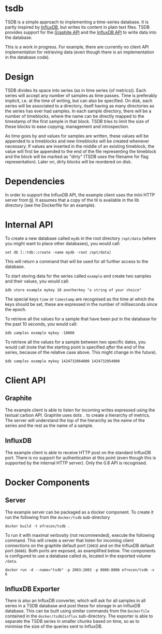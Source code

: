 # tsdb

TSDB is a simple approach to implementing a time-series database.  It
is partly inspired by [InfluxDB][1], but writes its content in plain
text files.  TSDB provides support for the [Graphite API][2] and the
[InfluxDB API][3] to write data into the database.

This is a work in progress.  For example, there are currently no
client API implementation for retrieving data (even though there is an
implementation in the database code).

  [1]: http://influxdb.com/
  [2]: https://graphite.readthedocs.org/en/latest/feeding-carbon.html#the-plaintext-protocol
  [3]: http://influxdb.com/docs/v0.8/api/reading_and_writing_data.html

# Design

TSDB divides its space into series (as in time series (of metrics)).
Each series will accept any number of samples as time passes.  Time is
preferably implicit, i.e. at the time of writing, but can also be
specified.  On disk, each series will be associated to a directory,
itself having as many directories as the series has ever had samples.
In each sample directory, there will be a number of timeblocks, where
the name can be directly mapped to the timestamp of the first sample
in that block.  TSDB tries to limit the size of these blocks to ease
copying, management and introspection.

As time goes by and values for samples are written, these values will
be appended to a timeblocks and new timeblocks will be created
whenever necessary.  If values are inserted in the middle of an
existing timeblock, the value will first be appended to the end of the
file representing the timeblock and the block will be marked as
"dirty" (TSDB uses the filename for flag representation).  Later on,
dirty blocks will be reordered on disk.

# Dependencies

In order to support the InfluxDB API, the example client uses the mini
HTTP server from [til][4].  It assumes that a copy of the til is
available in the lib directory (see the Dockerfile for an example).

  [4]: https://github.com/efrecon/til

# Internal API

To create a new database called `mydb` in the root directory
`/opt/data` (where you might want to place other databases), you would
call:

    set db [::tdb::create -name mydb -root /opt/data]

This will return a command that will be used for all further access to
the database.

To start storing data for the series called `example` and create two
samples and their values, you would call:

    $db store example mykey 10 anotherkey "a string of your choice"

The special keys `time` or `timestamp` are recognised as the time at
which the keys should be set, these are expressed in the number of
milliseconds since the epoch.

To retrieve all the values for a sample that have been put in the
database for the past 10 seconds, you would call:

    $db samples example mykey -10000

To retrieve all the values for a sample between two specific dates,
you would call (note that the starting point is specified *after* the
end of the series, because of the relative case above.  This might
change in the future).

    $db samples example mykey 1424732064000 1424732054000

# Client API

## Graphite

The example client is able to listen for incoming writes expressed
using the textual carbon API.  Graphite uses dots `.` to create a
hierarchy of metrics.  The server will understand the top of the
hierarchy as the name of the series and the rest as the name of a
sample.

## InfluxDB

The example client is able to receive HTTP post on the standard InfluxDB port.
There is no support for authentication at this point (even though this is
supported by the internal HTTP server).  Only the 0.8 API is recognised.

# Docker Components

## Server

The example server can be packaged as a docker component. To create it
run the following from the `docker/tsdb` sub-directory

    docker build -t efrecon/tsdb .

To run it with maximal verbosity (not recommended), execute the
following command.  This will create a server that listen for incoming
client connections on the graphite default port (`2003`) and on the
InfluxDB default port (`8086`).  Both ports are exposed, as
examplified below.  The components is configured to use a database
called `db`, located in the exported volume `/data`.

    docker run -d --name="tsdb" -p 2003:2003 -p 8086:8086 efrecon/tsdb -v 6

## InfluxDB Exporter

There is also an InfluxDB converter, which will ask for all samples in
all series in a TSDB database and post these for storage in an
InfluxDB database.  This can be built using similar commands from the
`Dockerfile` contained in the `docker/tsdb2influx` sub-directory.  The
exporter is able to separate the TSDB series in smaller chunks based
on time, so as to minimise the size of the queries sent to InfluxDB.

